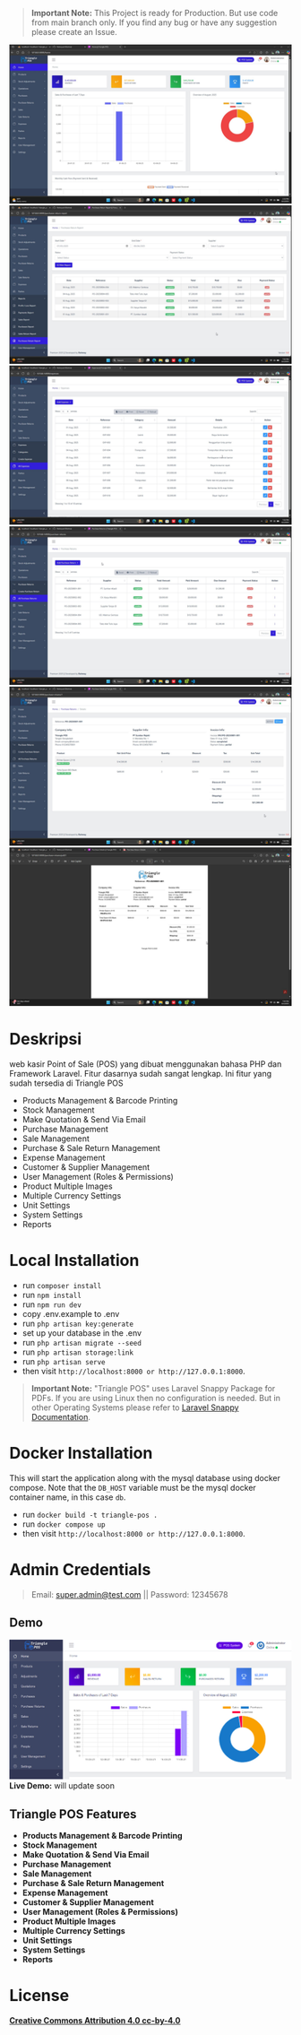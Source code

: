 > **Important Note:** This Project is ready for Production. But use code from main branch only. If you find any bug or have any suggestion please create an Issue.

<picture>
    <source srcset="public/images/logo.png"  
            media="(prefers-color-scheme: dark)">
    <img src="public/images/2.jpg" alt="App Logo">
    <img src="public/images/3.jpg" alt="App Logo">
    <img src="public/images/4.jpg" alt="App Logo">
    <img src="public/images/5.jpg" alt="App Logo">
     <img src="public/images/6.jpg" alt="App Logo">
    <img src="public/images/7.jpg" alt="App Logo">
</picture>

# Deskripsi

web kasir Point of Sale (POS) yang dibuat menggunakan bahasa PHP dan Framework Laravel. Fitur dasarnya sudah sangat lengkap. Ini fitur yang sudah tersedia di Triangle POS

-   Products Management & Barcode Printing
-   Stock Management
-   Make Quotation & Send Via Email
-   Purchase Management
-   Sale Management
-   Purchase & Sale Return Management
-   Expense Management
-   Customer & Supplier Management
-   User Management (Roles & Permissions)
-   Product Multiple Images
-   Multiple Currency Settings
-   Unit Settings
-   System Settings
-   Reports

# Local Installation

-   run `composer install `
-   run `npm install`
-   run `npm run dev`
-   copy .env.example to .env
-   run `php artisan key:generate`
-   set up your database in the .env
-   run `php artisan migrate --seed`
-   run `php artisan storage:link`
-   run `php artisan serve`
-   then visit `http://localhost:8000 or http://127.0.0.1:8000`.

> **Important Note:** "Triangle POS" uses Laravel Snappy Package for PDFs. If you are using Linux then no configuration is needed. But in other Operating Systems please refer to [Laravel Snappy Documentation](https://github.com/barryvdh/laravel-snappy).

# Docker Installation

This will start the application along with the mysql database using docker compose. Note that the `DB_HOST` variable must be the mysql docker container name, in this case `db`.

-   run `docker build -t triangle-pos .`
-   run `docker compose up`
-   then visit `http://localhost:8000 or http://127.0.0.1:8000`.

# Admin Credentials

> Email: super.admin@test.com || Password: 12345678

## Demo

![Triangle POS](public/images/screenshot.jpg)
**Live Demo:** will update soon

## Triangle POS Features

-   **Products Management & Barcode Printing**
-   **Stock Management**
-   **Make Quotation & Send Via Email**
-   **Purchase Management**
-   **Sale Management**
-   **Purchase & Sale Return Management**
-   **Expense Management**
-   **Customer & Supplier Management**
-   **User Management (Roles & Permissions)**
-   **Product Multiple Images**
-   **Multiple Currency Settings**
-   **Unit Settings**
-   **System Settings**
-   **Reports**

# License

**[Creative Commons Attribution 4.0 cc-by-4.0](https://creativecommons.org/licenses/by/4.0/)**
